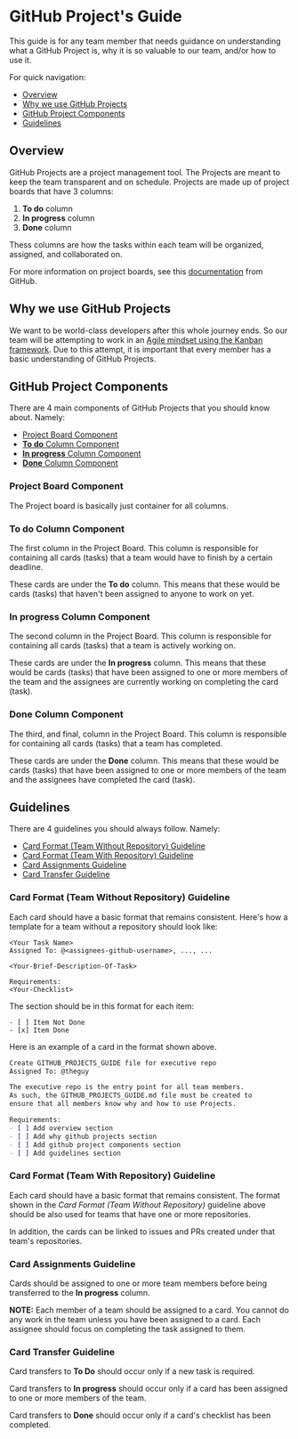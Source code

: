 # GitHub Project's Guide
This guide is for any team member that needs guidance on understanding what a GitHub Project is, why it is so valuable to our team, and/or how to use it.

For quick navigation:

- [Overview](#overview)
- [Why we use GitHub Projects](#whygp)
- [GitHub Project Components](#gpcomponents)
- [Guidelines](#guidelines)

## <a name="overview"></a> Overview
GitHub Projects are a project management tool. The Projects are meant to keep the team transparent and on schedule. Projects are made up of project boards that have 3 columns:

1. **To do** column
2. **In progress** column
3. **Done** column

Thess columns are how the tasks within each team will be organized, assigned, and collaborated on.

For more information on project boards, see this [documentation](https://help.github.com/en/github/managing-your-work-on-github/about-project-boards) from GitHub.

## <a name="whygp"></a> Why we use GitHub Projects
We want to be world-class developers after this whole journey ends. So our team will be attempting to work in an [Agile mindset using the Kanban framework](https://www.atlassian.com/agile/kanban). Due to this attempt, it is important that every member has a basic understanding of GitHub Projects.

## <a name="gpcomponents"></a> GitHub Project Components
There are 4 main components of GitHub Projects that you should know about. Namely:

- [Project Board Component](#gpcomponents-project-board)
- [**To do** Column Component](#gpcomponents-to-do-column)
- [**In progress** Column Component](#gpcomponents-in-progress-column)
- [**Done** Column Component](#gpcomponents-done-column)

### <a name="gpcomponents-project-board"></a> Project Board Component
The Project board is basically just container for all columns.

### <a name="gpcomponents-to-do-column"></a> **To do** Column Component
The first column in the Project Board. This column is responsible for containing all cards (tasks) that a team would have to finish by a certain deadline.

These cards are under the **To do** column. This means that these would be cards (tasks) that haven't been assigned to anyone to work on yet.

### <a name="gpcomponents-in-progress-column"></a> **In progress** Column Component
The second column in the Project Board. This column is responsible for containing all cards (tasks) that a team is actively working on.

These cards are under the **In progress** column. This means that these would be cards (tasks) that have been assigned to one or more members of the team and the assignees are currently working on completing the card (task).

### <a name="gpcomponents-done-column"></a> **Done** Column Component
The third, and final, column in the Project Board. This column is responsible for containing all cards (tasks) that a team has completed.

These cards are under the **Done** column. This means that these would be cards (tasks) that have been assigned to one or more members of the team and the assignees have completed the card (task).

## <a name="guidelines"></a> Guidelines
There are 4 guidelines you should always follow. Namely:

- [Card Format (Team Without Repository) Guideline](#cf-guideline)
- [Card Format (Team With Repository) Guideline](#cfr-guideline)
- [Card Assignments Guideline](#ca-guideline)
- [Card Transfer Guideline](#ct-guideline)

### <a name="cf-guideline"></a> Card Format (Team Without Repository) Guideline
Each card should have a basic format that remains consistent. Here's how a template for a team without a repository should look like:

```
<Your Task Name>
Assigned To: @<assignees-github-username>, ..., ...

<Your-Brief-Description-Of-Task>

Requirements:
<Your-Checklist>
```

The <Your-Checklist> section should be in this format for each item:

```
- [ ] Item Not Done
- [x] Item Done
```

Here is an example of a card in the format shown above.

```markdown
Create GITHUB_PROJECTS_GUIDE file for executive repo
Assigned To: @theguy

The executive repo is the entry point for all team members.
As such, the GITHUB_PROJECTS_GUIDE.md file must be created to
ensure that all members know why and how to use Projects.

Requirements:
- [ ] Add overview section
- [ ] Add why github projects section
- [ ] Add github project components section
- [ ] Add guidelines section
```

### <a name="cfr-guideline"></a> Card Format (Team With Repository) Guideline
Each card should have a basic format that remains consistent. The format shown in the *Card Format (Team Without Repository)* guideline above should be also used for teams that have one or more repositories.

In addition, the cards can be linked to issues and PRs created under that team's repositories.

### <a name="ca-guideline"></a> Card Assignments Guideline
Cards should be assigned to one or more team members before being transferred to the **In progress** column.

**NOTE:** Each member of a team should be assigned to a card. You cannot do any work in the team unless you have been assigned to a card. Each assignee should focus on completing the task assigned to them.

### <a name="ct-guideline"></a> Card Transfer Guideline
Card transfers to **To Do** should occur only if a new task is required.

Card transfers to **In progress** should occur only if a card has been assigned to one or more members of the team.

Card transfers to **Done** should occur only if a card's checklist has been completed.
